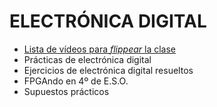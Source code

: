 # ELECTRÓNICA DIGITAL


- [Lista de vídeos para _flippear_ la clase](videos.md)
- Prácticas de electrónica digital
- Ejercicios de electrónica digital resueltos
- FPGAndo en 4º de E.S.O.
- Supuestos prácticos
